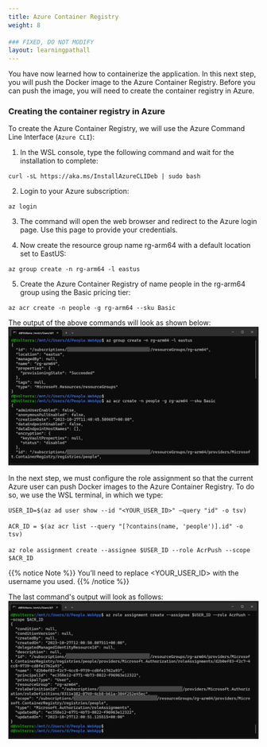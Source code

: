 ```yaml
---
title: Azure Container Registry
weight: 8

### FIXED, DO NOT MODIFY
layout: learningpathall
---
```


You have now learned how to containerize the application. In this next step, you will push the Docker image to the Azure Container Registry. Before you can push the image, you will need to create the container registry in Azure.

### Creating the container registry in Azure
To create the Azure Container Registry, we will use the Azure Command Line Interface (`Azure CLI`):
1. In the WSL console, type the following command and wait for the installation to complete:

```console
curl -sL https://aka.ms/InstallAzureCLIDeb | sudo bash
```

2.	Login to your Azure subscription:
```console
az login
```
3.	The command will open the web browser and redirect to the Azure login page. Use this page to provide your credentials.

4.	Now create the resource group name rg-arm64 with a default location set to EastUS:
```console
az group create -n rg-arm64 -l eastus
```
5.	Create the Azure Container Registry of name people in the rg-arm64 group using the Basic pricing tier:
```console
az acr create -n people -g rg-arm64 --sku Basic
```

The output of the above commands will look as shown below:
![command prompt#left](figures/20.png "Figure 20. Creating the Azure Container Registry")

In the next step, we must configure the role assignment so that the current Azure user can push Docker images to the Azure Container Registry. To do so, we use the WSL terminal, in which we type:
```console
USER_ID=$(az ad user show --id "<YOUR_USER_ID>" –query "id" -o tsv)

ACR_ID = $(az acr list --query "[?contains(name, 'people')].id" -o tsv)

az role assignment create --assignee $USER_ID --role AcrPush --scope $ACR_ID
```

{{% notice Note %}} You’ll need to replace <YOUR_USER_ID> with the username you used.  {{% /notice %}}

The last command's output will look as follows:
![command prompt#left](figures/21.png "Figure 21. Creating the role assignment")
